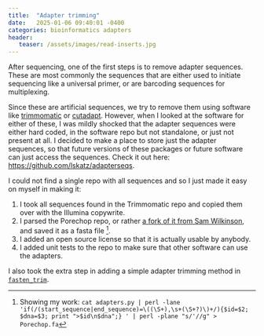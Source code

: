 ```yaml
---
title:  "Adapter trimming"
date:   2025-01-06 09:40:01 -0400
categories: bioinformatics adapters
header:
   teaser: /assets/images/read-inserts.jpg
---
```


After sequencing, one of the first steps is to remove adapter sequences.
These are most commonly the sequences that are either used to initiate sequencing like a universal primer,
or are barcoding sequences for multiplexing.

Since these are artificial sequences, we try to remove them using software like
[trimmomatic](https://github.com/usadellab/Trimmomatic)
or [cutadapt](https://github.com/marcelm/cutadapt/).
However, when I looked at the software for either of these, I was mildly shocked that the adapter sequences were either hard coded, in the software repo but not standalone, or just not present at all.
I decided to make a place to store just the adapter sequences, so that future versions of these packages or future software can just access the sequences.
Check it out here: <https://github.com/lskatz/adapterseqs>.

I could not find a single repo with all sequences and so I just made it easy on myself in making it:

1) I took all sequences found in the Trimmomatic repo and copied them over with the Illumina copywrite.
2) I parsed the Porechop repo, or rather [a fork of it from Sam Wilkinson](https://github.com/BioWilko/Porechop), and saved it as a fasta file [^1].
3) I added an open source license so that it is actually usable by anybody.
4) I added unit tests to the repo to make sure that other software can use the adapters.

I also took the extra step in adding a simple adapter trimming method in [`fasten_trim`](https://lskatz.github.io/fasten/fasten_trim/).

[^1]: Showing my work: `cat adapters.py | perl -lane 'if(/(start_sequence|end_sequence)=\((\S+),\s+(\S+?)\)+/){$id=$2; $dna=$3; print ">$id\n$dna";} ' | perl -plane "s/'//g" > Porechop.fa`